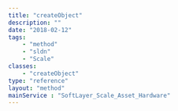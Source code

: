 ```yaml
---
title: "createObject"
description: ""
date: "2018-02-12"
tags:
    - "method"
    - "sldn"
    - "Scale"
classes:
    - "createObject"
type: "reference"
layout: "method"
mainService : "SoftLayer_Scale_Asset_Hardware"
---
```


